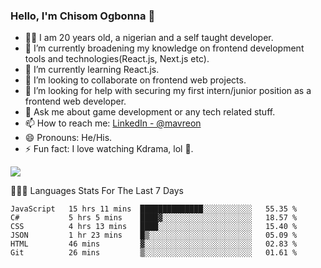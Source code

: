 ### Hello, I'm Chisom Ogbonna 👋
- 👦🏿 I am 20 years old, a nigerian and a self taught developer.
- 🔭 I’m currently broadening my knowledge on frontend development tools and technologies(React.js, Next.js etc).
- 🌱 I’m currently learning React.js.
- 👯 I’m looking to collaborate on frontend web projects.
- 🤔 I’m looking for help with securing my first intern/junior position as a frontend web developer.
- 💬 Ask me about game development or any tech related stuff.
- 📫 How to reach me: [LinkedIn - @mavreon](https://www.linkedin.com/in/mavreon/)
- 😄 Pronouns: He/His.
- ⚡ Fun fact: I love watching Kdrama, lol 🤣.

<img src = "https://github-readme-stats.vercel.app/api?username=mavreon&&show_icons=true&title_color=ffffff&icon_color=bb2acf&text_color=daf7dc&bg_color=151515"/>

👨🏿‍💻 Languages Stats For The Last 7 Days

<!--START_SECTION:waka-->

```text
JavaScript   15 hrs 11 mins  ██████████████░░░░░░░░░░░   55.35 %
C#           5 hrs 5 mins    ████▓░░░░░░░░░░░░░░░░░░░░   18.57 %
CSS          4 hrs 13 mins   ████░░░░░░░░░░░░░░░░░░░░░   15.40 %
JSON         1 hr 23 mins    █▒░░░░░░░░░░░░░░░░░░░░░░░   05.09 %
HTML         46 mins         ▓░░░░░░░░░░░░░░░░░░░░░░░░   02.83 %
Git          26 mins         ▒░░░░░░░░░░░░░░░░░░░░░░░░   01.61 %
```

<!--END_SECTION:waka-->
